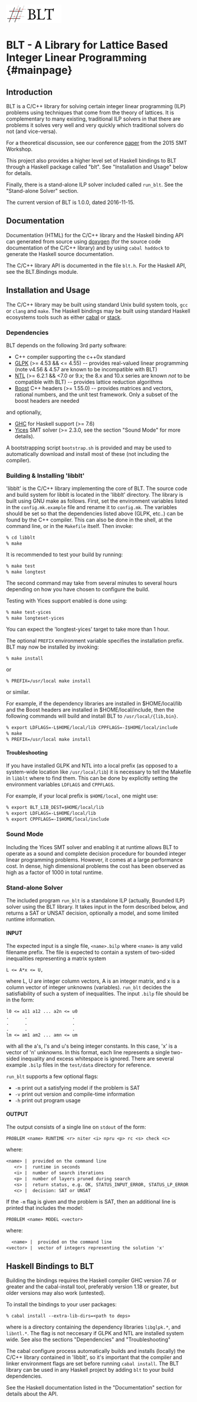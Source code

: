 ![BLT logo](doc/blt_logo.png)

# BLT - A Library for Lattice Based Integer Linear Programming  {#mainpage}

## Introduction

BLT is a C/C++ library for solving certain integer linear programming (ILP)
problems using techniques that come from the theory of lattices. It is
complementary to many existing, traditional ILP solvers in that there are
problems it solves very well and very quickly which traditional solvers do not
(and vice-versa).

For a theoretical discussion, see our conference [paper] from the 2015 SMT
Workshop.

This project also provides a higher level set of Haskell bindings to BLT
through a Haskell package called "blt". See "Installation and Usage" below for
details.

Finally, there is a stand-alone ILP solver included called `run_blt`. See
the "Stand-alone Solver" section.

The current version of BLT is 1.0.0, dated 2016-11-15.


## Documentation

Documentation (HTML) for the C/C++ library and the Haskell binding API can
generated from source using [doxygen](http://www.stack.nl/~dimitri/doxygen/)
(for the source code documentation of the C/C++ library) and by using `cabal
haddock` to generate the Haskell source documentation.

The C/C++ library API is documented in the file `blt.h`. For the Haskell API,
see the BLT.Bindings module.


## Installation and Usage

The C/C++ library may be built using standard Unix build system tools,
`gcc` or `clang` and `make`. The Haskell bindings may be built using standard
Haskell ecosystems tools such as either [cabal] or [stack].


### Dependencies

BLT depends on the following 3rd party software:

  * C++ compiler supporting the c++0x standard
  * [GLPK]  (>= 4.53 && <= 4.55) -- provides real-valued linear programming
            (note v4.56 & 4.57 are known to be incompatible with BLT)
  * [NTL]   (>= 6.2.1 && <7.0 or 9.x; the 8.x and 10.x series are known *not* to be
            compatible with BLT) -- provides lattice reduction algorithms
  * [Boost] C++ headers (>= 1.55.0) -- provides matrices and vectors, rational
            numbers, and the unit test framework. Only a subset of the boost
            headers are needed

and optionally,

  * [GHC]   for Haskell support (>= 7.6)
  * [Yices] SMT solver (>= 2.3.0, see the section "Sound Mode" for more details).


A bootstrapping script `bootstrap.sh` is provided and may be used to
automatically download and install most of these (not including the compiler).


### Building & Installing 'libblt'

'libblt' is the C/C++ library implementing the core of BLT. The source code
and build system for libblt is located in the 'libblt' directory. The library
is built using GNU make as follows. First, set the environment variables
listed in the `config.mk.example` file and rename it to `config.mk`. The
variables should be set so that the dependencies listed above (GLPK, etc..)
can be found by the C++ compiler. This can also be done in the shell, at the
command line, or in the `Makefile` itself. Then invoke:

    % cd libblt
    % make

It is recommended to test your build by running:

    % make test
    % make longtest

The second command may take from several minutes to several hours depending on
how you have chosen to configure the build. 

Testing with Yices support enabled is done using:

    % make test-yices
    % make longteset-yices

You can expect the 'longtest-yices' target to take more than 1 hour.


The optional `PREFIX` environment variable specifies the installation prefix.
BLT may now be installed by invoking:

    % make install

or

    % PREFIX=/usr/local make install

or similar.

For example, if the dependency libraries are installed in $HOME/local/lib and
the Boost headers are installed in $HOME/local/include, then the following
commands will build and install BLT to `/usr/local/{lib,bin}`.

    % export LDFLAGS=-L$HOME/local/lib CPPFLAGS=-I$HOME/local/include
    % make
    % PREFIX=/usr/local make install


#### Troubleshooting

If you have installed GLPK and NTL into a local prefix (as opposed to a
system-wide location like `/usr/local/lib`) it is necessary to tell the
Makefile in `libblt` where to find them. This can be done by
explicitly setting the environment variables `LDFLAGS` and `CPPFLAGS`.

For example, if your local prefix is `$HOME/local`, one might use:

    % export BLT_LIB_DEST=$HOME/local/lib
    % export LDFLAGS=-L$HOME/local/lib
    % export CPPFLAGS=-I$HOME/local/include


### Sound Mode

Including the Yices SMT solver and enabling it at runtime allows BLT to
operate as a sound and complete decision procedure for bounded integer linear
programming problems. However, it comes at a large performance cost. In dense,
high dimensional problems the cost has been observed as high as a factor of
1000 in total runtime.


### Stand-alone Solver

The included program `run_blt` is a standalone ILP (actually, Bounded ILP)
solver using the BLT library. It takes input in the form described below, and
returns a SAT or UNSAT decision, optionally a model, and some limited runtime
information.


#### INPUT

The expected input is a single file, `<name>.bilp` where `<name>` is any valid
filename prefix. The file is expected to contain a system of two-sided
inequalities representing a matrix system

    L <= A*x <= U,

where L, U are integer column vectors, A is an integer matrix, and x is a
column vector of integer unknowns (variables). `run_blt` decides the
satisfiability of such a system of inequalities. The input `.bilp` file should
be in the form:

    l0 <= a11 a12 ... a2n <= u0
    .      .                 .
    .      .                 .
    .      .                 .
    lm <= am1 am2 ... amn <= um

with all the a's, l's and u's being integer constants. In this case, 'x' is a
vector of 'n' unknowns. In this format, each line represents a single
two-sided inequality and excess whitespace is ignored. There are several
example `.bilp` files in the `test/data` directory for reference.

`run_blt` supports a few optional flags:

 * `-m` print out a satisfying model if the problem is SAT
 * `-v` print out version and compile-time information
 * `-h` print out program usage

#### OUTPUT

The output consists of a single line on `stdout` of the form:

    PROBLEM <name> RUNTIME <r> niter <i> npru <p> rc <s> check <c>

where:

    <name> |  provided on the command line
       <r> |  runtime in seconds
       <i> |  number of search iterations
       <p> |  number of layers pruned during search
       <s> |  return status, e.g. OK, STATUS_INPUT_ERROR, STATUS_LP_ERROR
       <c> |  decision: SAT or UNSAT

If the `-m` flag is given and the problem is SAT, then an additional line is
printed that includes the model:

    PROBLEM <name> MODEL <vector>

where:

      <name> |  provided on the command line
    <vector> |  vector of integers representing the solution 'x'



## Haskell Bindings to BLT

Building the bindings requires the Haskell compiler GHC version 7.6 or
greater and the cabal-install tool, preferably version 1.18 or greater, but
older versions may also work (untested).

To install the bindings to your user packages:

    % cabal install --extra-lib-dirs=<path to deps>

where <path to deps> is a directory containing the dependency libraries
`libglpk.*`, and `libntl.*`. The flag is not neccesary if GLPK and NTL are
installed system wide. See also the sections "Dependencies" and "Troubleshooting" 

The cabal configure process automatically builds and installs (locally) the
C/C++ library contained in 'libblt', so it's important that the compiler and
linker environment flags are set before running `cabal install`.  The BLT
library can be used in any Haskell project by adding `blt` to your build
dependencies.

See the Haskell documentation listed in the "Documentation" section for
details about the API.



[paper]: http://smt2015.csl.sri.com/wp-content/uploads/2015/06/2015-Hendrix-Jones-Bounded-Integer-Linear-Constraint-Solving-via-Lattice-Search.pdf
[GHC]: https://www.haskell.org/ghc/
[GLPK]: https://www.gnu.org/software/glpk/
[NTL]: http://www.shoup.net/ntl/
[Boost]: http://www.boost.org/
[Cabal]: https://www.haskell.org/cabal/
[stack]: http://docs.haskellstack.org/en/stable/README
[Yices]: http://yices.csl.sri.com/
